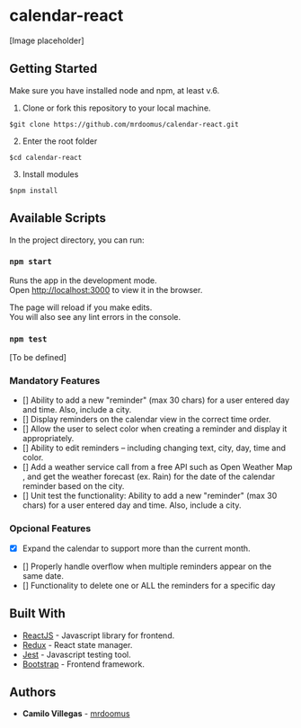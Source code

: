 # calendar-react

[Image placeholder]

## Getting Started

Make sure you have installed node and npm, at least v.6.

1. Clone or fork this repository to your local machine.

```
$git clone https://github.com/mrdoomus/calendar-react.git
```

2. Enter the root folder

```
$cd calendar-react
```

3. Install modules

```
$npm install
```

## Available Scripts

In the project directory, you can run:

### `npm start`

Runs the app in the development mode.<br />
Open [http://localhost:3000](http://localhost:3000) to view it in the browser.

The page will reload if you make edits.<br />
You will also see any lint errors in the console.

### `npm test`

[To be defined]

### Mandatory Features

- [] Ability to add a new "reminder" (max 30 chars) for a user entered day and time. Also,
  include a city.
- [] Display reminders on the calendar view in the correct time order.
- [] Allow the user to select color when creating a reminder and display it appropriately.
- [] Ability to edit reminders – including changing text, city, day, time and color.
- [] Add a weather service call from a free API such as ​Open Weather Map​, and get the
  weather forecast (ex. Rain) for the date of the calendar reminder based on the city.
- [] Unit test the functionality: ​Ability to add a new "reminder" (max 30 chars) for a user
  entered day and time. Also, include a city.

### Opcional Features

- [x] Expand the calendar to support more than the current month.
- [] Properly handle overflow when multiple reminders appear on the same date.
- [] Functionality to delete one or ALL the reminders for a specific day

## Built With

- [ReactJS](https://es.reactjs.org/) - Javascript library for frontend.
- [Redux](https://es.redux.js.org/) - React state manager.
- [Jest](https://jestjs.io/) - Javascript testing tool.
- [Bootstrap](https://getbootstrap.com/) - Frontend framework.

## Authors

- **Camilo Villegas** - [mrdoomus](https://github.com/mrdoomus)
